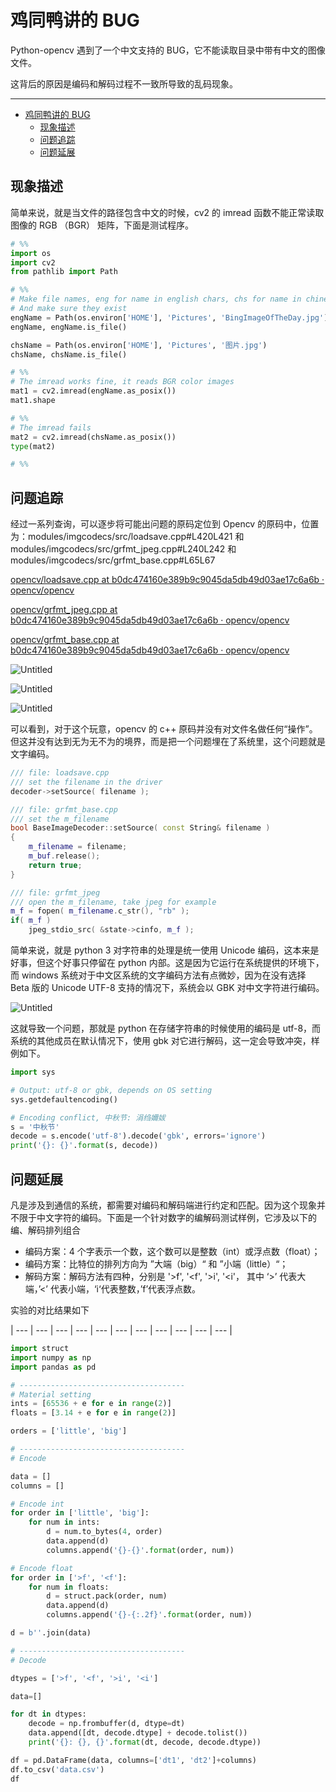 # 鸡同鸭讲的 BUG

Python-opencv 遇到了一个中文支持的 BUG，它不能读取目录中带有中文的图像文件。

这背后的原因是编码和解码过程不一致所导致的乱码现象。

---

-   [鸡同鸭讲的 BUG](#鸡同鸭讲的-bug)
    -   [现象描述](#现象描述)
    -   [问题追踪](#问题追踪)
    -   [问题延展](#问题延展)

## 现象描述

简单来说，就是当文件的路径包含中文的时候，cv2 的 imread 函数不能正常读取图像的 RGB （BGR） 矩阵，下面是测试程序。

```python
# %%
import os
import cv2
from pathlib import Path

# %%
# Make file names, eng for name in english chars, chs for name in chinese chars
# And make sure they exist
engName = Path(os.environ['HOME'], 'Pictures', 'BingImageOfTheDay.jpg')
engName, engName.is_file()

chsName = Path(os.environ['HOME'], 'Pictures', '图片.jpg')
chsName, chsName.is_file()

# %%
# The imread works fine, it reads BGR color images
mat1 = cv2.imread(engName.as_posix())
mat1.shape

# %%
# The imread fails
mat2 = cv2.imread(chsName.as_posix())
type(mat2)

# %%
```

## 问题追踪

经过一系列查询，可以逐步将可能出问题的原码定位到 Opencv 的原码中，位置为：modules/imgcodecs/src/loadsave.cpp#L420L421 和 modules/imgcodecs/src/grfmt_jpeg.cpp#L240L242 和 modules/imgcodecs/src/grfmt_base.cpp#L65L67

[opencv/loadsave.cpp at b0dc474160e389b9c9045da5db49d03ae17c6a6b · opencv/opencv](https://github.com/opencv/opencv/blob/b0dc474160e389b9c9045da5db49d03ae17c6a6b/modules/imgcodecs/src/loadsave.cpp#L420L421)

[opencv/grfmt_jpeg.cpp at b0dc474160e389b9c9045da5db49d03ae17c6a6b · opencv/opencv](https://github.com/opencv/opencv/blob/b0dc474160e389b9c9045da5db49d03ae17c6a6b/modules/imgcodecs/src/grfmt_jpeg.cpp#L240L242)

[opencv/grfmt_base.cpp at b0dc474160e389b9c9045da5db49d03ae17c6a6b · opencv/opencv](https://github.com/opencv/opencv/blob/b0dc474160e389b9c9045da5db49d03ae17c6a6b/modules/imgcodecs/src/grfmt_base.cpp#L65L67)

![Untitled](%E9%B8%A1%E5%90%8C%E9%B8%AD%E8%AE%B2%E7%9A%84%20BUG%2079917d79654a4e99a0b0068946478abc/Untitled.png)

![Untitled](%E9%B8%A1%E5%90%8C%E9%B8%AD%E8%AE%B2%E7%9A%84%20BUG%2079917d79654a4e99a0b0068946478abc/Untitled%201.png)

![Untitled](%E9%B8%A1%E5%90%8C%E9%B8%AD%E8%AE%B2%E7%9A%84%20BUG%2079917d79654a4e99a0b0068946478abc/Untitled%202.png)

可以看到，对于这个玩意，opencv 的 c++ 原码并没有对文件名做任何“操作”。但这并没有达到无为无不为的境界，而是把一个问题埋在了系统里，这个问题就是文字编码。

```cpp
/// file: loadsave.cpp
/// set the filename in the driver
decoder->setSource( filename );

/// file: grfmt_base.cpp
/// set the m_filename
bool BaseImageDecoder::setSource( const String& filename )
{
    m_filename = filename;
    m_buf.release();
    return true;
}

/// file: grfmt_jpeg
/// open the m_filename, take jpeg for example
m_f = fopen( m_filename.c_str(), "rb" );
if( m_f )
    jpeg_stdio_src( &state->cinfo, m_f );
```

简单来说，就是 python 3 对字符串的处理是统一使用 Unicode 编码，这本来是好事，但这个好事只停留在 python 内部。这是因为它运行在系统提供的环境下，而 windows 系统对于中文区系统的文字编码方法有点微妙，因为在没有选择 Beta 版的 Unicode UTF-8 支持的情况下，系统会以 GBK 对中文字符进行编码。

![Untitled](%E9%B8%A1%E5%90%8C%E9%B8%AD%E8%AE%B2%E7%9A%84%20BUG%2079917d79654a4e99a0b0068946478abc/Untitled%203.png)

这就导致一个问题，那就是 python 在存储字符串的时候使用的编码是 utf-8，而系统的其他成员在默认情况下，使用 gbk 对它进行解码，这一定会导致冲突，样例如下。

```python
import sys

# Output: utf-8 or gbk, depends on OS setting
sys.getdefaultencoding()

# Encoding conflict, 中秋节: 涓绉嬭妭
s = '中秋节'
decode = s.encode('utf-8').decode('gbk', errors='ignore')
print('{}: {}'.format(s, decode))
```

## 问题延展

凡是涉及到通信的系统，都需要对编码和解码端进行约定和匹配。因为这个现象并不限于中文字符的编码。下面是一个针对数字的编解码测试样例，它涉及以下的编、解码排列组合

-   编码方案：4 个字表示一个数，这个数可以是整数（int）或浮点数（float）；
-   编码方案：比特位的排列方向为 ”大端（big）“ 和 ”小端（little）“；
-   解码方案：解码方法有四种，分别是 '>f', '<f', '>i', '<i'， 其中 ‘>’ 代表大端，’<’ 代表小端，‘i‘代表整数，’f’代表浮点数。

实验的对比结果如下

| --- | --- | --- | --- | --- | --- | --- | --- | --- | --- | --- |

```python
import struct
import numpy as np
import pandas as pd

# -------------------------------------
# Material setting
ints = [65536 + e for e in range(2)]
floats = [3.14 + e for e in range(2)]

orders = ['little', 'big']

# -------------------------------------
# Encode

data = []
columns = []

# Encode int
for order in ['little', 'big']:
    for num in ints:
        d = num.to_bytes(4, order)
        data.append(d)
        columns.append('{}-{}'.format(order, num))

# Encode float
for order in ['>f', '<f']:
    for num in floats:
        d = struct.pack(order, num)
        data.append(d)
        columns.append('{}-{:.2f}'.format(order, num))

d = b''.join(data)

# -------------------------------------
# Decode

dtypes = ['>f', '<f', '>i', '<i']

data=[]

for dt in dtypes:
    decode = np.frombuffer(d, dtype=dt)
    data.append([dt, decode.dtype] + decode.tolist())
    print('{}: {}, {}'.format(dt, decode, decode.dtype))

df = pd.DataFrame(data, columns=['dt1', 'dt2']+columns)
df.to_csv('data.csv')
df
```
